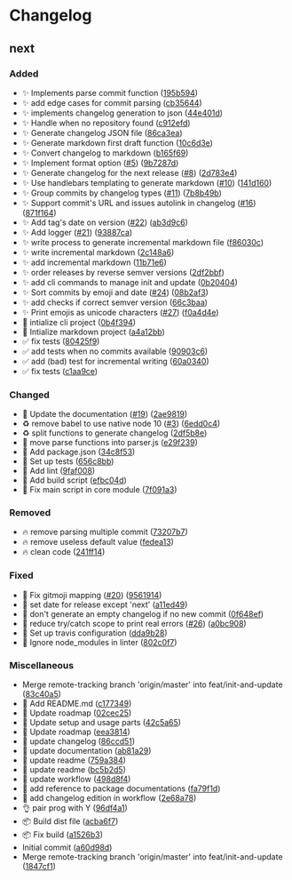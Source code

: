 # Changelog

<a name="next"></a>
## next

### Added

- ✨ Implements parse commit function ([195b594](https://github.com/frinyvonnick/gitmoji-changelog/commit/195b59431dde83a4cff26be5c3ab362d97a9604e))
- ✨ add edge cases for commit parsing ([cb35644](https://github.com/frinyvonnick/gitmoji-changelog/commit/cb35644a640cfe3cb2c246345fe25202d814c436))
- ✨ implements changelog generation to json ([44e401d](https://github.com/frinyvonnick/gitmoji-changelog/commit/44e401db08cc828fcc8c19b027350ac9d310773e))
- ✨ Handle when no repository found ([c912efd](https://github.com/frinyvonnick/gitmoji-changelog/commit/c912efd73b9b286711d468ccb73bf1a03bd6f848))
- ✨ Generate changelog JSON file ([86ca3ea](https://github.com/frinyvonnick/gitmoji-changelog/commit/86ca3eaefb18fd9c9b6bb4256ed2f6fa711aef59))
- ✨ Generate markdown first draft function ([10c6d3e](https://github.com/frinyvonnick/gitmoji-changelog/commit/10c6d3e20b82f5a0f6ce5cd372899e6519bc2412))
- ✨ Convert changelog to markdown ([b165f69](https://github.com/frinyvonnick/gitmoji-changelog/commit/b165f695f4c1a49ff16a5f03918545bfb36cf367))
- ✨ Implement format option ([#5](https://github.com/frinyvonnick/gitmoji-changelog/issues/5)) ([9b7287d](https://github.com/frinyvonnick/gitmoji-changelog/commit/9b7287d167637b7a02387cea135d1d7d44a90695))
- ✨ Generate changelog for the next release ([#8](https://github.com/frinyvonnick/gitmoji-changelog/issues/8)) ([2d783e4](https://github.com/frinyvonnick/gitmoji-changelog/commit/2d783e44e7d4b84a993237e27b95a5d27532426b))
- ✨ Use handlebars templating to generate markdown ([#10](https://github.com/frinyvonnick/gitmoji-changelog/issues/10)) ([141d160](https://github.com/frinyvonnick/gitmoji-changelog/commit/141d1601fd1fa3b278db05acbc8f47e2bb239bbf))
- ✨ Group commits by changelog types ([#11](https://github.com/frinyvonnick/gitmoji-changelog/issues/11)) ([7b8b49b](https://github.com/frinyvonnick/gitmoji-changelog/commit/7b8b49b366d3d51f0cc75f4ffb67efcd633cca16))
- ✨ Support commit&#x27;s URL and issues autolink in changelog ([#16](https://github.com/frinyvonnick/gitmoji-changelog/issues/16)) ([871f164](https://github.com/frinyvonnick/gitmoji-changelog/commit/871f16499acee400863a94976e2520a4bdbc6cea))
- ✨ Add tag&#x27;s date on version ([#22](https://github.com/frinyvonnick/gitmoji-changelog/issues/22)) ([ab3d9c6](https://github.com/frinyvonnick/gitmoji-changelog/commit/ab3d9c600e307dd0db16bc7abcbdf8a8a2c83ff5))
- ✨ Add logger ([#21](https://github.com/frinyvonnick/gitmoji-changelog/issues/21)) ([93887ca](https://github.com/frinyvonnick/gitmoji-changelog/commit/93887ca1f2e59263a31b3b700507aa1e9853118c))
- ✨ write process to generate incremental markdown file ([f86030c](https://github.com/frinyvonnick/gitmoji-changelog/commit/f86030c2b43f71d709eae9920be53dcfa91d34a4))
- ✨ write incremental markdown ([2c148a6](https://github.com/frinyvonnick/gitmoji-changelog/commit/2c148a696eede21e2a35740bb25ac34db87e2371))
- ✨ add incremental markdown ([11b71e6](https://github.com/frinyvonnick/gitmoji-changelog/commit/11b71e686c563e3cbfdfbd4ad5d076c174c82c2a))
- ✨ order releases by reverse semver versions ([2df2bbf](https://github.com/frinyvonnick/gitmoji-changelog/commit/2df2bbffc5218a9eb1556be61a8a401f2cc74799))
- ✨ add cli commands to manage init and update ([0b20404](https://github.com/frinyvonnick/gitmoji-changelog/commit/0b20404c2d537b117f600376924e3fff4959ac50))
- ✨ Sort commits by emoji and date ([#24](https://github.com/frinyvonnick/gitmoji-changelog/issues/24)) ([08b2af3](https://github.com/frinyvonnick/gitmoji-changelog/commit/08b2af3241a13f6ebae9c24a3a51ef10b60f2879))
- ✨ add checks if correct semver version ([66c3baa](https://github.com/frinyvonnick/gitmoji-changelog/commit/66c3baa904e2110cecbaf5bda166a545bb50d563))
- ✨ Print emojis as unicode characters ([#27](https://github.com/frinyvonnick/gitmoji-changelog/issues/27)) ([f0a4d4e](https://github.com/frinyvonnick/gitmoji-changelog/commit/f0a4d4e9f84996a1d85123772a7bf73619be5d78))
- 🎉 intialize cli project ([0b4f394](https://github.com/frinyvonnick/gitmoji-changelog/commit/0b4f39408e675f368c9562bd7645ac74abcd2293))
- 🎉 Intialize markdown project ([a4a12bb](https://github.com/frinyvonnick/gitmoji-changelog/commit/a4a12bb4f7133e7e5e40436da4c884f135abf03d))
- ✅ fix tests ([80425f9](https://github.com/frinyvonnick/gitmoji-changelog/commit/80425f9009ab6ffc5e738cb6270f38189f34f28b))
- ✅ add tests when no commits available ([90903c6](https://github.com/frinyvonnick/gitmoji-changelog/commit/90903c61233418aeb12515c11b7f269e85bc9afc))
- ✅ add (bad) test for incremental writing ([60a0340](https://github.com/frinyvonnick/gitmoji-changelog/commit/60a034027315884f33b30d803e67faab049629f7))
- ✅ fix tests ([c1aa9ce](https://github.com/frinyvonnick/gitmoji-changelog/commit/c1aa9ce293b372855c05cdad480f4879c475661c))

### Changed

- 💄 Update the documentation ([#19](https://github.com/frinyvonnick/gitmoji-changelog/issues/19)) ([2ae9819](https://github.com/frinyvonnick/gitmoji-changelog/commit/2ae98191c6cd221115162789188ea4ebdaf91c2f))
- ♻️ remove babel to use native node 10 ([#3](https://github.com/frinyvonnick/gitmoji-changelog/issues/3)) ([6edd0c4](https://github.com/frinyvonnick/gitmoji-changelog/commit/6edd0c48591e935f3bcd7e73d48733e623f779d9))
- ♻️ split functions to generate changelog ([2df5b8e](https://github.com/frinyvonnick/gitmoji-changelog/commit/2df5b8e229aabf59a1e06664326faaa73871bb86))
- 🚚 move parse functions into parser.js ([e29f239](https://github.com/frinyvonnick/gitmoji-changelog/commit/e29f239dee8dc393caee9d320371e54a37eb90ae))
- 🔧 Add package.json ([34c8f53](https://github.com/frinyvonnick/gitmoji-changelog/commit/34c8f53a58487a6368016de09989465cd2a96786))
- 🔧 Set up tests ([656c8bb](https://github.com/frinyvonnick/gitmoji-changelog/commit/656c8bbb506fc8f9064df1fc7aa64e2f1869751e))
- 🔧 Add lint ([9faf008](https://github.com/frinyvonnick/gitmoji-changelog/commit/9faf008d457d777afe0fa3443c34af510c1098fa))
- 🔧 Add build script ([efbc04d](https://github.com/frinyvonnick/gitmoji-changelog/commit/efbc04d902ac201b128a8e02692b778eff109b12))
- 🔧 Fix main script in core module ([7f091a3](https://github.com/frinyvonnick/gitmoji-changelog/commit/7f091a3900605ee9bc44e793ddbb10a7272112fa))

### Removed

- 🔥 remove parsing multiple commit ([73207b7](https://github.com/frinyvonnick/gitmoji-changelog/commit/73207b70d85ad2371def0ec9045e5a6ea46fee8c))
- 🔥 remove useless default value ([fedea13](https://github.com/frinyvonnick/gitmoji-changelog/commit/fedea1371f9f871de23ebd2b92f8925d070c3438))
- 🔥 clean code ([241ff14](https://github.com/frinyvonnick/gitmoji-changelog/commit/241ff1497e4ecc06f45dbb3db50aead35b5acd13))

### Fixed

- 🐛 Fix gitmoji mapping ([#20](https://github.com/frinyvonnick/gitmoji-changelog/issues/20)) ([9561914](https://github.com/frinyvonnick/gitmoji-changelog/commit/95619149e7ce7d26dcb4f1837a8c8bf351b1cb1c))
- 🐛 set date for release except &#x27;next&#x27; ([a11ed49](https://github.com/frinyvonnick/gitmoji-changelog/commit/a11ed49ed62258115985f3fa9c8856c9fae96e07))
- 🐛 don&#x27;t generate an empty changelog if no new commit ([0f648ef](https://github.com/frinyvonnick/gitmoji-changelog/commit/0f648ef62f8b4845c9442028bda2946856b18978))
- 🐛 reduce try/catch scope to print real errors ([#26](https://github.com/frinyvonnick/gitmoji-changelog/issues/26)) ([a0bc908](https://github.com/frinyvonnick/gitmoji-changelog/commit/a0bc908f488ec896205ba96efcd7cba08d37bf67))
- 💚 Set up travis configuration ([dda9b28](https://github.com/frinyvonnick/gitmoji-changelog/commit/dda9b287989c1ca2e9513c4a5a4a3d1b6749e816))
- 💚 Ignore node_modules in linter ([802c0f7](https://github.com/frinyvonnick/gitmoji-changelog/commit/802c0f7dc29508876c6b4d178bbcc8274ee308b5))

### Miscellaneous

-  Merge remote-tracking branch &#x27;origin/master&#x27; into feat/init-and-update ([83c40a5](https://github.com/frinyvonnick/gitmoji-changelog/commit/83c40a50aefceaf5291ad888ca9273fffd3dfa8f))
- 📝 Add README.md ([c177349](https://github.com/frinyvonnick/gitmoji-changelog/commit/c177349386dfd87ab41c58f8a317b0962a511207))
- 📝 Update roadmap ([02cec25](https://github.com/frinyvonnick/gitmoji-changelog/commit/02cec25ce329d68a02d1669913495108d93e2285))
- 📝 Update setup and usage parts ([42c5a65](https://github.com/frinyvonnick/gitmoji-changelog/commit/42c5a65daa3587d7260058a79de832a9037b6ccd))
- 📝 Update roadmap ([eea3814](https://github.com/frinyvonnick/gitmoji-changelog/commit/eea38147f18e5fd8eecbbcd055ce3473495a720a))
- 📝 update changelog ([86ccd51](https://github.com/frinyvonnick/gitmoji-changelog/commit/86ccd51322126db85e4b4181577504ce595e047a))
- 📝 update documentation ([ab81a29](https://github.com/frinyvonnick/gitmoji-changelog/commit/ab81a294dc069bf84461d174eed414d4c7e9671a))
- 📝 update readme ([759a384](https://github.com/frinyvonnick/gitmoji-changelog/commit/759a384f40b34a91c8649abd017815ee264b5139))
- 📝 update readme ([bc5b2d5](https://github.com/frinyvonnick/gitmoji-changelog/commit/bc5b2d51f42a99b56c613cc7d06525596b9d7a72))
- 📝 update workflow ([498d8f4](https://github.com/frinyvonnick/gitmoji-changelog/commit/498d8f4624bba225d33e74379a2171e8e7119bd2))
- 📝 add reference to package documentations ([fa79f1d](https://github.com/frinyvonnick/gitmoji-changelog/commit/fa79f1d4c2b790b1fe084db6c22e87f3978b2710))
- 📝 add changelog edition in workflow ([2e68a78](https://github.com/frinyvonnick/gitmoji-changelog/commit/2e68a78152e62515924768b1049fd7731562a313))
- 👌 pair prog with Y ([96df4a1](https://github.com/frinyvonnick/gitmoji-changelog/commit/96df4a16102358fd1d437220f171a942e78a37ab))
- 📦 Build dist file ([acba6f7](https://github.com/frinyvonnick/gitmoji-changelog/commit/acba6f776196d8312c470ccefce8be81bafd8d52))
- 📦 Fix build ([a1526b3](https://github.com/frinyvonnick/gitmoji-changelog/commit/a1526b38e164b8471954e3dd0c658e10595ee966))
-  Initial commit ([a60d98d](https://github.com/frinyvonnick/gitmoji-changelog/commit/a60d98def5bcbbef74a19db9e8f43af7a6ff6865))
-  Merge remote-tracking branch &#x27;origin/master&#x27; into feat/init-and-update ([1847cf1](https://github.com/frinyvonnick/gitmoji-changelog/commit/1847cf1a2c2ee6256cd4c014cb8f109d53546a2c))


